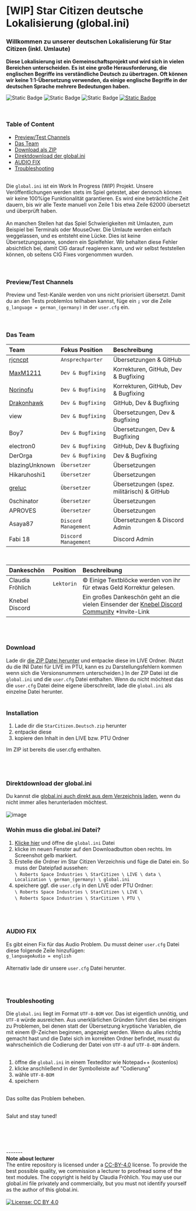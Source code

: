 # [WIP] Star Citizen deutsche Lokalisierung (global.ini)

### Willkommen zu unserer deutschen Lokalisierung für Star Citizen (inkl. Umlaute)

**Diese Lokalisierung ist ein Gemeinschaftsprojekt und wird sich in vielen Bereichen unterscheiden. Es ist eine große Herausforderung, die englischen Begriffe ins verständliche Deutsch zu übertragen. Oft können wir keine 1:1-Übersetzung verwenden, da einige englische Begriffe in der deutschen Sprache mehrere Bedeutungen haben.**
<br/>

![Static Badge](https://img.shields.io/badge/Bereit-%2339cb75?label=3.21.1%20LIVE) <!--![Static Badge](https://img.shields.io/badge/Bereit-%2339cb75?label=3.21.1%20PTU)--> ![Static Badge](https://img.shields.io/badge/Kein%20Fokus-%23ff2f00?label=Preview%20Channel) 
![Static Badge](https://img.shields.io/badge/Work%20In%20Process-%23f3ac04?label=ini) [![Static Badge](https://img.shields.io/badge/%F0%9F%92%96-%23fff?label=Star%20Citizen)](https://robertsspaceindustries.com/)



<br/>

### Table of Content

- [Preview/Test Channels](#previewtest-channels)
- [Das Team](#das-team)
- [Download als ZIP](#download)
- [Direktdownload der global.ini](#direktdownload-der-globalini)
- [AUDIO FIX](#audio-fix)
- [Troubleshooting](#troubleshooting)
  <br/><br/>

Die `global.ini` ist ein Work In Progress (WIP) Projekt. Unsere Veröffentlichungen werden stets im Spiel getestet, aber dennoch können wir keine 100%ige Funktionalität garantieren. Es wird eine beträchtliche Zeit dauern, bis wir alle Texte manuell von Zeile 1 bis etwa Zeile 62000 übersetzt und überprüft haben.
<br/><br/>
An manchen Stellen hat das Spiel Schwierigkeiten mit Umlauten, zum Beispiel bei Terminals oder MouseOver. Die Umlaute werden einfach weggelassen, und es entsteht eine Lücke. Dies ist keine Übersetzungspanne, sondern ein Spielfehler. Wir behalten diese Fehler absichtlich bei, damit CIG darauf reagieren kann, und wir selbst feststellen können, ob seitens CIG Fixes vorgenommen wurden.
<br/><br/><br/>

### Preview/Test Channels

Preview und Test-Kanäle werden von uns nicht priorisiert übersetzt. Damit du an den Tests problemlos teilhaben kannst, füge ein **`;`** vor die Zeile `g_language = german_(germany)` in der `user.cfg` ein.
<br/><br/><br/>

### Das Team

| Team                                        | Fokus Position       | Beschreibung                               |
|:--------------------------------------------|:---------------------|:-------------------------------------------|
| [rjcncpt](https://github.com/rjcncpt)       | `Ansprechparter`     | Übersetzungen & GitHub                     |
| [MaxM1211](https://github.com/MaxM1211)     | `Dev & Bugfixing`    | Korrekturen, GitHub, Dev & Bugfixing       |
| [Norinofu](https://github.com/Norinofu)     | `Dev & Bugfixing`    | Korrekturen, GitHub, Dev & Bugfixing       |
| [Drakonhawk](https://github.com/Drakonhawk) | `Dev & Bugfixing`    | GitHub, Dev & Bugfixing                    |
| view                                        | `Dev & Bugfixing`    | Übersetzungen, Dev & Bugfixing             |
| Boy7                                        | `Dev & Bugfixing`    | Übersetzungen, Dev & Bugfixing             |
| electron0                                   | `Dev & Bugfixing`    | GitHub, Dev & Bugfixing                    |
| DerOrga                                     | `Dev & Bugfixing`    | Dev & Bugfixing                            |
| blazingUnknown                              | `Übersetzer`         | Übersetzungen                              |
| Hikaruhoshi1                                | `Übersetzer`         | Übersetzungen                              |
| [greluc](https://github.com/greluc)         | `Übersetzer`         | Übersetzungen (spez. militärisch) & GitHub |
| 0schinator                                  | `Übersetzer`         | Übersetzungen                              |
| APROVES                                     | `Übersetzer`         | Übersetzungen                              |
| Asaya87                                     | `Discord Management` | Übersetzungen & Discord Admin              |
| Fabi 18                                     | `Discord Management` | Discord Admin                              |

<br/>

| Dankeschön       | Position   | Beschreibung                                                                                                                       |
|:-----------------|:-----------|:-----------------------------------------------------------------------------------------------------------------------------------|
| Claudia Fröhlich | `Lektorin` | © Einige Textblöcke werden von ihr für etwas Geld Korrektur gelesen.                                                               |
| Knebel Discord   |            | Ein großes Dankeschön geht an die vielen Einsender der [Knebel Discord Community](https://discord.com/invite/knebel) \*Invite-Link |

<br/><br/>

### Download

Lade dir [die ZIP Datei herunter](https://github.com/rjcncpt/StarCitizen-Deutsch-INI/releases) und entpacke diese im LIVE Ordner. (Nutzt du die INI Datei für LIVE im PTU, kann es zu Darstellungsfehlern kommen wenn sich die Versionsnummern unterscheiden.) In der ZIP Datei ist die `global.ini` und die `user.cfg` Datei enthalten. Wenn du nicht möchtest das die `user.cfg` Datei deine eigene überschreibt, lade die `global.ini` als einzelne Datei herunter.
<br/><br/>

### Installation

1. Lade dir die `StarCitizen.Deutsch.zip` herunter
2. entpacke diese
3. kopiere den Inhalt in den LIVE bzw. PTU Ordner

Im ZIP ist bereits die user.cfg enthalten.
<br/><br/><br/><br/>

### Direktdownload der global.ini

Du kannst die [global.ini auch direkt aus dem Verzeichnis laden](https://github.com/rjcncpt/StarCitizen-Deutsch-INI/blob/main/global.ini), wenn du nicht immer alles herunterladen möchtest.
<br/><br/>
![image](https://i.imgur.com/jTabj3V.png)
<br/>

### Wohin muss die global.ini Datei?

1. [Klicke hier](https://github.com/rjcncpt/StarCitizen-Deutsch-INI/blob/main/global.ini) und öffne die `global.ini` Datei
2. klicke im neuen Fenster auf den Downloadbutton oben rechts. Im Screenshot gelb markiert.
3. Erstelle die Ordner im Star Citizen Verzeichnis und füge die Datei ein. So muss der Dateipfad aussehen:<br/>
`\ Roberts Space Industries \ StarCitizen \ LIVE \ data \ Localization \ german_(germany) \ global.ini`
4. speichere ggf. die `user.cfg` in den LIVE oder PTU Ordner:<br/>
`\ Roberts Space Industries \ StarCitizen \ LIVE \`<br/>
`\ Roberts Space Industries \ StarCitizen \ PTU \`
<br/><br/><br/><br/>

### AUDIO FIX

Es gibt einen Fix für das Audio Problem. Du musst deiner `user.cfg` Datei diese folgende Zeile hinzufügen:<br/>
`g_languageAudio = english`<br/><br/>
Alternativ lade dir unsere `user.cfg` Datei herunter.

<br/><br/>

### Troubleshooting

Die `global.ini` liegt im Format `UTF-8-BOM` vor. Das ist eigentlich unnötig, und `UTF-8` würde ausreichen. Aus unerklärlichen Gründen führt dies bei einigen zu Problemen, bei denen statt der Übersetzung kryptische Variablen, die mit einem @-Zeichen beginnen, angezeigt werden. Wenn du alles richtig gemacht hast und die Datei sich im korrekten Ordner befindet, musst du wahrscheinlich die Codierung der Datei von `UTF-8` auf `UTF-8-BOM` ändern.
<br/><br/>

1. öffne die `global.ini` in einem Texteditor wie Notepad++ (kostenlos)
2. klicke anschließend in der Symbolleiste auf "Codierung"
3. wähle `UTF-8-BOM`
4. speichern
<br/><br/>

Das sollte das Problem beheben.
<br/><br/>

Salut and stay tuned!

<br/><br/><br/><br/>
-------<br/>
**Note about lecturer**<br/>
The entire repository is licensed under a [CC-BY-4.0](http://creativecommons.org/licenses/by/4.0/) license. To provide the best possible quality, we commission a lecturer to proofread some of the text modules. The copyright is held by Claudia Fröhlich. You may use our global.ini file privately and commercially, but you must not identify yourself as the author of this global.ini.
<br/><br/>
[![License: CC BY 4.0](https://img.shields.io/badge/License-CC_BY_4.0-lightgrey.svg)](https://creativecommons.org/licenses/by/4.0/)
